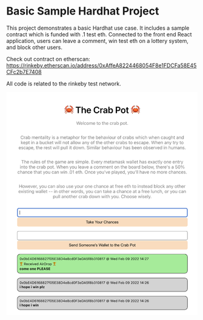 # Basic Sample Hardhat Project

This project demonstrates a basic Hardhat use case. It includes a sample contract which is funded with .1 test eth. Connected to the front end React application, users can leave a comment, win test eth on a lottery system, and block other users. 

Check out contract on etherscan: https://rinkeby.etherscan.io/address/0xAffeA8224468054F8e1FDCFa58E45CFc2b7E7408

All code is related to the rinkeby test network.

![Application](./images/crab_pot.jpg?raw=true "Optional Title")
